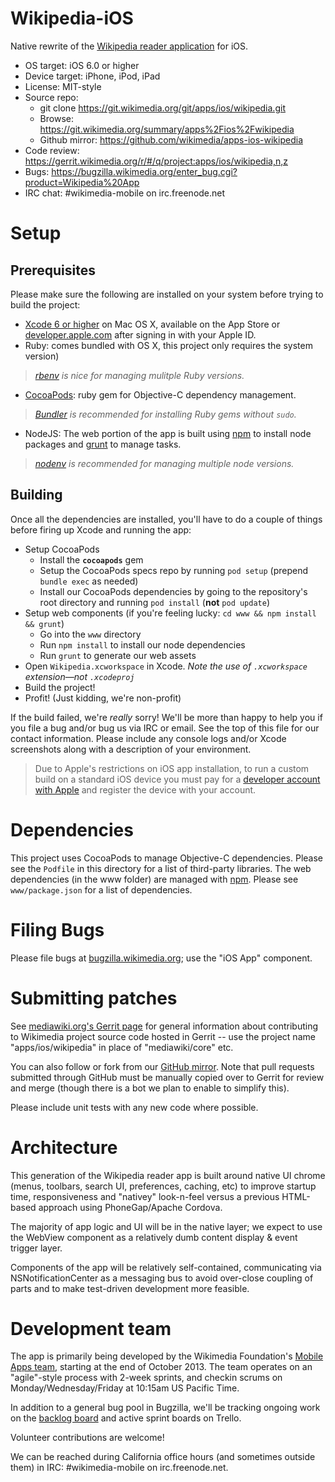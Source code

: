 # Wikipedia-iOS
Native rewrite of the [Wikipedia reader application](https://www.mediawiki.org/wiki/Wikimedia_Apps/Wikipedia) for iOS.

* OS target: iOS 6.0 or higher
* Device target: iPhone, iPod, iPad
* License: MIT-style
* Source repo:
  * git clone https://git.wikimedia.org/git/apps/ios/wikipedia.git
  * Browse: https://git.wikimedia.org/summary/apps%2Fios%2Fwikipedia
  * Github mirror: https://github.com/wikimedia/apps-ios-wikipedia
* Code review: https://gerrit.wikimedia.org/r/#/q/project:apps/ios/wikipedia,n,z
* Bugs: https://bugzilla.wikimedia.org/enter_bug.cgi?product=Wikipedia%20App
* IRC chat: #wikimedia-mobile on irc.freenode.net


# Setup
## Prerequisites
Please make sure the following are installed on your system before trying to build the project:

- [Xcode 6 or higher](https://itunes.apple.com/us/app/xcode/id497799835) on Mac OS X, available on the App Store or [developer.apple.com](https://developer.apple.com/) after signing in with your Apple ID.
- Ruby: comes bundled with OS X, this project only requires the system version)

> _[rbenv](https://github.com/sstephenson/rbenv) is nice for managing mulitple Ruby versions._

- [CocoaPods](cocoapods.org): ruby gem for Objective-C dependency management.

> _[Bundler](http://bundler.io/) is recommended for installing Ruby gems without `sudo`._

- NodeJS: The web portion of the app is built using [npm](npmjs.com) to install node packages and [grunt](http://gruntjs.com) to manage tasks.

> _[nodenv](https://github.com/OiNutter/nodenv) is recommended for managing multiple node versions._

## Building
Once all the dependencies are installed, you'll have to do a couple of things before firing up Xcode and running the app:

- Setup CocoaPods
  - Install the **`cocoapods`** gem
  - Setup the CocoaPods specs repo by running `pod setup` (prepend `bundle exec` as needed)
  - Install our CocoaPods dependencies by going to the repository's root directory and running `pod install` (**not** `pod update`)
- Setup web components (if you're feeling lucky: `cd www && npm install && grunt`)
  - Go into the `www` directory
  - Run `npm install` to install our node dependencies
  - Run `grunt` to generate our web assets
- Open `Wikipedia.xcworkspace` in Xcode.  _Note the use of `.xcworkspace` extension—not `.xcodeproj`_
- Build the project!
- Profit! (Just kidding, we're non-profit)

If the build failed, we're _really_ sorry! We'll be more than happy to help you if you file a bug and/or bug us via IRC or email. See the top of this file for our contact information. Please include any console logs and/or Xcode screenshots along with a description of your environment.

> Due to Apple's restrictions on iOS app installation, to run a custom build on a standard iOS device you must pay for a [developer account with Apple](https://developer.apple.com/devcenter/ios/index.action) and register the device with your account.

# Dependencies
This project uses CocoaPods to manage Objective-C dependencies.  Please see the `Podfile` in this directory for a list of third-party libraries.
The web dependencies (in the www folder) are managed with [npm](https://www.npmjs.com/).  Please see `www/package.json` for a list of dependencies.

# Filing Bugs
Please file bugs at [bugzilla.wikimedia.org](https://bugzilla.wikimedia.org/enter_bug.cgi?product=Wikipedia%20App); use the "iOS App" component.

# Submitting patches
See [mediawiki.org's Gerrit page](https://www.mediawiki.org/wiki/Gerrit) for general information about contributing to Wikimedia project source code hosted in Gerrit -- use the project name "apps/ios/wikipedia" in place of "mediawiki/core" etc.

You can also follow or fork from our [GitHub mirror](https://github.com/wikimedia/apps-ios-wikipedia). Note that pull requests submitted through GitHub must be manually copied over to Gerrit for review and merge (though there is a bot we plan to enable to simplify this).

Please include unit tests with any new code where possible.


# Architecture
This generation of the Wikipedia reader app is built around native UI chrome (menus, toolbars, search UI, preferences, caching, etc) to improve startup time, responsiveness and "nativey" look-n-feel versus a previous HTML-based approach using PhoneGap/Apache Cordova.

The majority of app logic and UI will be in the native layer; we expect to use the WebView component as a relatively dumb content display & event trigger layer.

Components of the app will be relatively self-contained, communicating via NSNotificationCenter as a messaging bus to avoid over-close coupling of parts and to make test-driven development more feasible.

# Development team
The app is primarily being developed by the Wikimedia Foundation's [Mobile Apps team](https://www.mediawiki.org/wiki/Wikimedia_Apps/Team), starting at the end of October 2013. The team operates on an "agile"-style process with 2-week sprints, and checkin scrums on Monday/Wednesday/Friday at 10:15am US Pacific Time.

In addition to a general bug pool in Bugzilla, we'll be tracking ongoing work on the [backlog board](https://trello.com/b/h0B6QYBo/mobile-app-backlog) and active sprint boards on Trello.

Volunteer contributions are welcome!

We can be reached during California office hours (and sometimes outside them) in IRC: #wikimedia-mobile on irc.freenode.net.

